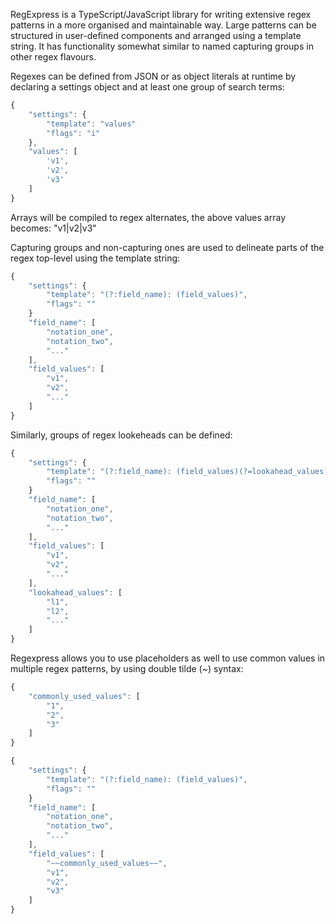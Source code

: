 RegExpress is a TypeScript/JavaScript library for writing extensive regex patterns in a more organised and maintainable way. Large patterns can be structured in user-defined components and arranged using a template string. It has functionality somewhat similar to named capturing groups in other regex flavours.

Regexes can be defined from JSON or as object literals at runtime by declaring a settings object and at least one group of search terms:

```javascript
{
    "settings": {
        "template": "values"
        "flags": "i"
    },
    "values": [
        'v1',
        'v2',
        'v3'
    ]
}
```

Arrays will be compiled to regex alternates, the above values array becomes: "v1|v2|v3"

Capturing groups and non-capturing ones are used to delineate parts of the regex top-level using the template string:
```javascript
{
    "settings": {
        "template": "(?:field_name): (field_values)",
        "flags": ""
    }
    "field_name": [
        "notation_one",
        "notation_two",
        "..."
    ],
    "field_values": [
        "v1",
        "v2",
        "..."
    ]
}
```
Similarly, groups of regex lookeheads can be defined:
```javascript
{
    "settings": {
        "template": "(?:field_name): (field_values)(?=lookahead_values)",
        "flags": ""
    }
    "field_name": [
        "notation_one",
        "notation_two",
        "..."
    ],
    "field_values": [
        "v1",
        "v2",
        "..."
    ],
    "lookahead_values": [
        "l1",
        "l2",
        "..."
    ]
}
```
Regexpress allows you to use placeholders as well to use common values in multiple regex patterns, by using double tilde (~) syntax:
```javascript
{
    "commonly_used_values": [
        "1",
        "2",
        "3"
    ]
}

{
    "settings": {
        "template": "(?:field_name): (field_values)",
        "flags": ""
    }
    "field_name": [
        "notation_one",
        "notation_two",
        "..."
    ],
    "field_values": [
        "~~commonly_used_values~~",
        "v1",
        "v2",
        "v3"
    ]
}
```